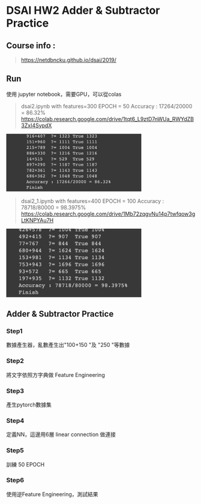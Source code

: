 # DSAI HW2 Adder & Subtractor Practice

## Course info :

> https://netdbncku.github.io/dsai/2019/

## Run

使用 jupyter notebook，需要GPU，可以從colas

> dsai2.ipynb with features=300 EPOCH = 50
> Accuracy : 17264/20000 = 86.32%
> https://colab.research.google.com/drive/1tqt6_L9ztD7nWUa_RWYdZB3ZxI4SypdX

<img src="https://github.com/tony92151/Data_Sciences_Course/blob/master/image/image4.png"  width="360"/>

> dsai2_1.ipynb with features=400 EPOCH = 100
> Accuracy : 78718/80000 = 98.3975%
> https://colab.research.google.com/drive/1Mb72zqgvNu14p7twfqow3gLtKNPYAu7H

<img src="https://github.com/tony92151/Data_Sciences_Course/blob/master/image/image5.png"  width="360"/>

## Adder & Subtractor Practice

### Step1
數據產生器，亂數產生出"100+150 "及 "250 "等數據
### Step2
將文字依照方字典做 Feature Engineering
### Step3
產生pytorch數據集
### Step4
定義NN，這邊用6層 linear connection 做連接
### Step5
訓練 50 EPOCH
### Step6
使用逆Feature Engineering，測試結果





